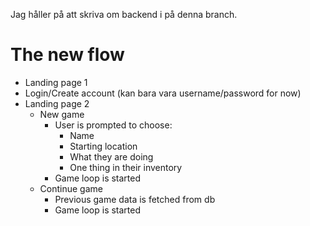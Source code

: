 Jag håller på att skriva om backend i på denna branch.

# The new flow
- Landing page 1
- Login/Create account (kan bara vara username/password for now)
- Landing page 2 
    - New game
        - User is prompted to choose:
            - Name
            - Starting location
            - What they are doing
            - One thing in their inventory
        - Game loop is started
    - Continue game
        - Previous game data is fetched from db
        - Game loop is started
